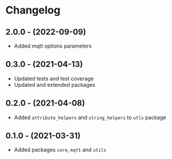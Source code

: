 # Changelog

## 2.0.0 - (2022-09-09)
- Added mqtt options parameters


## 0.3.0 - (2021-04-13)
- Updated tests and test coverage
- Updated and extended packages

## 0.2.0 - (2021-04-08)
- Added `attribute_helpers` and `string_helpers` to `utls` package

## 0.1.0 - (2021-03-31)
- Added packages `core`, `mqtt` and `utils`
